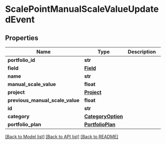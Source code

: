 # ScalePointManualScaleValueUpdatedEvent

## Properties
Name | Type | Description | Notes
------------ | ------------- | ------------- | -------------
**portfolio_id** | **str** |  | [optional] 
**field** | [**Field**](Field.md) |  | [optional] 
**name** | **str** |  | [optional] 
**manual_scale_value** | **float** |  | [optional] 
**project** | [**Project**](Project.md) |  | [optional] 
**previous_manual_scale_value** | **float** |  | [optional] 
**id** | **str** |  | [optional] 
**category** | [**CategoryOption**](CategoryOption.md) |  | [optional] 
**portfolio_plan** | [**PortfolioPlan**](PortfolioPlan.md) |  | [optional] 

[[Back to Model list]](../README.md#documentation-for-models) [[Back to API list]](../README.md#documentation-for-api-endpoints) [[Back to README]](../README.md)


